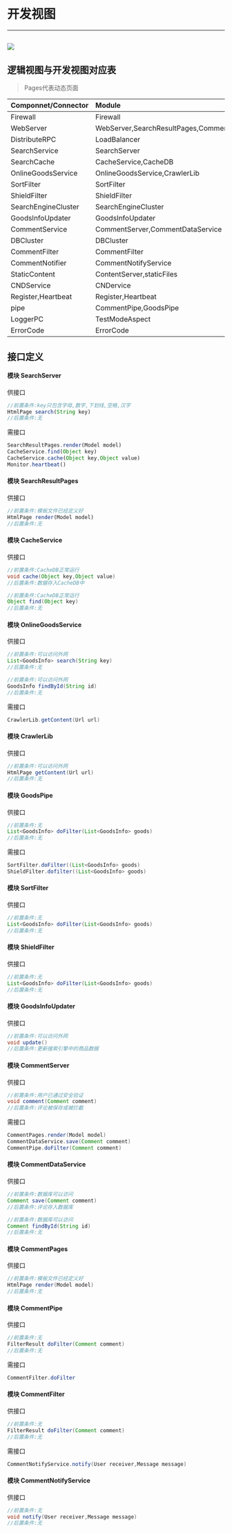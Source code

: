 # 开发视图

---

## ![](/assets/最终模块组织.svg)

## 逻辑视图与开发视图对应表

> Pages代表动态页面

| Componnet/Connector | Module |
| :--- | :--- |
| Firewall | Firewall |
| WebServer | WebServer,SearchResultPages,CommentPages |
| DistributeRPC | LoadBalancer |
| SearchService | SearchServer |
| SearchCache | CacheService,CacheDB |
| OnlineGoodsService | OnlineGoodsService,CrawlerLib |
| SortFilter | SortFilter |
| ShieldFilter | ShieldFilter |
| SearchEngineCluster | SearchEngineCluster |
| GoodsInfoUpdater | GoodsInfoUpdater |
| CommentService | CommentServer,CommentDataService |
| DBCluster | DBCluster |
| CommentFilter | CommentFilter |
| CommentNotifier | CommentNotifyService |
| StaticContent | ContentServer,staticFiles |
| CNDService | CNDervice |
| Register,Heartbeat | Register,Heartbeat |
| pipe | CommentPipe,GoodsPipe |
| LoggerPC| TestModeAspect |
| ErrorCode | ErrorCode |


## 接口定义

#### 模块 SearchServer

供接口

```js
//前置条件:key只包含字母,数字,下划线,空格,汉字 
HtmlPage search(String key)
//后置条件:无
```

需接口

```js
SearchResultPages.render(Model model)
CacheService.find(Object key)
CacheService.cache(Object key,Object value)
Monitor.heartbeat()
```

#### 模块 SearchResultPages

供接口

```js
//前置条件:模板文件已经定义好
HtmlPage render(Model model)
//后置条件:无
```

#### 模块 CacheService

供接口

```java
//前置条件:CacheDB正常运行
void cache(Object key,Object value)
//后置条件:数据存入CacheDB中

//前置条件:CacheDB正常运行
Object find(Object key)
//后置条件:无
```

#### 模块 OnlineGoodsService

供接口

```java
//前置条件:可以访问外网
List<GoodsInfo> search(String key)
//后置条件:无

//前置条件:可以访问外网
GoodsInfo findById(String id)
//后置条件:无
```

需接口

```java
CrawlerLib.getContent(Url url)
```

#### 模块 CrawlerLib

供接口

```java
//前置条件:可以访问外网
HtmlPage getContent(Url url)
//后置条件:无
```

#### 模块 GoodsPipe

供接口

```java
//前置条件:无
List<GoodsInfo> doFilter(List<GoodsInfo> goods)
//后置条件:无
```

需接口

```java
SortFilter.doFilter((List<GoodsInfo> goods)
ShieldFilter.dofilter((List<GoodsInfo> goods)
```

#### 模块 SortFilter

供接口

```java
//前置条件:无
List<GoodsInfo> doFilter(List<GoodsInfo> goods)
//后置条件:无
```

#### 模块 ShieldFilter

供接口

```java
//前置条件:无
List<GoodsInfo> doFilter(List<GoodsInfo> goods)
//后置条件:无
```

#### 模块 GoodsInfoUpdater

供接口

```java
//前置条件:可以访问外网
void update()
//后置条件:更新搜索引擎中的商品数据
```

#### 模块 CommentServer

供接口

```java
//前置条件:用户已通过安全验证
void comment(Comment comment)
//后置条件:评论被保存或被拦截
```

需接口

```java
CommentPages.render(Model model)
CommentDataService.save(Comment comment)
CommentPipe.doFilter(Comment comment)
```

#### 模块 CommentDataService

供接口

```java
//前置条件:数据库可以访问
Comment save(Comment comment)
//后置条件:评论存入数据库

//前置条件:数据库可以访问
Comment findById(String id)
//后置条件:无
```

#### 模块 CommentPages

供接口

```java
//前置条件:模板文件已经定义好
HtmlPage render(Model model)
//后置条件:无
```

#### 模块 CommentPipe

供接口

```java
//前置条件:无
FilterResult doFilter(Comment comment)
//后置条件:无
```

需接口

```java
CommentFilter.doFilter
```

#### 模块 CommentFilter

供接口

```java
//前置条件:无
FilterResult doFilter(Comment comment)
//后置条件:无
```

需接口

```java
CommentNotifyService.notify(User receiver,Message message)
```

#### 模块 CommentNotifyService

供接口

```java
//前置条件:无
void notify(User receiver,Message message)
//后置条件:无
```




